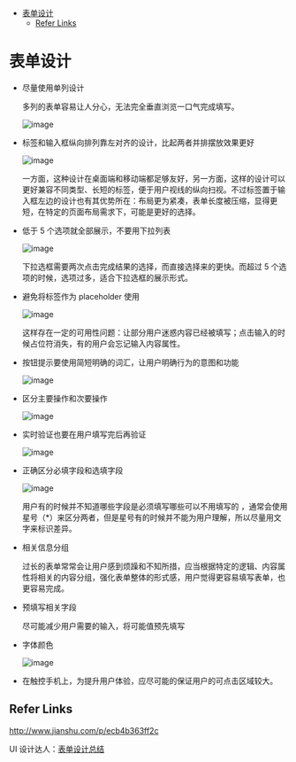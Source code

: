 - [表单设计](#%E8%A1%A8%E5%8D%95%E8%AE%BE%E8%AE%A1)
  - [Refer Links](#refer-links)

# 表单设计

- 尽量使用单列设计

  多列的表单容易让人分心，无法完全垂直浏览一口气完成填写。

  ![image](http://otaivnlxc.bkt.clouddn.com/jpg/2017/11/7/58bdde4656b26512ce6b00e0f5ab2c59.jpg)

- 标签和输入框纵向排列靠左对齐的设计，比起两者并排摆放效果更好

  ![image](http://otaivnlxc.bkt.clouddn.com/jpg/2017/11/7/05ff3588b5cb1f071c177c4596731142.jpg)

  一方面，这种设计在桌面端和移动端都足够友好，另一方面，这样的设计可以更好兼容不同类型、长短的标签，便于用户视线的纵向扫视。不过标签置于输入框左边的设计也有其优势所在：布局更为紧凑，表单长度被压缩，显得更短，在特定的页面布局需求下，可能是更好的选择。

- 低于 5 个选项就全部展示，不要用下拉列表

  ![image](http://otaivnlxc.bkt.clouddn.com/jpg/2017/11/7/474a4f1b632ec2504ec94f8e91e818b9.jpg)

  下拉选框需要两次点击完成结果的选择，而直接选择来的更快。而超过 5 个选项的时候，选项过多，适合下拉选框的展示形式。

- 避免将标签作为 placeholder 使用

  ![image](http://otaivnlxc.bkt.clouddn.com/jpg/2017/11/7/7a5f91292bcd31b84fb7574548d7ec2c.jpg)

  这样存在一定的可用性问题：让部分用户迷惑内容已经被填写；点击输入的时候占位符消失，有的用户会忘记输入内容属性。

- 按钮提示要使用简短明确的词汇，让用户明确行为的意图和功能

  ![image](http://otaivnlxc.bkt.clouddn.com/jpg/2017/11/7/cee34304611e3346d8610b7fcd58bf41.jpg)

- 区分主要操作和次要操作

  ![image](http://otaivnlxc.bkt.clouddn.com/jpg/2017/11/7/9f30282a9c40e27cbb655b504f09c7e7.jpg)

- 实时验证也要在用户填写完后再验证

  ![image](http://otaivnlxc.bkt.clouddn.com/jpg/2017/11/7/058037b1a3912181881c6e3729e25610.jpg)

- 正确区分必填字段和选填字段

  ![image](http://otaivnlxc.bkt.clouddn.com/jpg/2017/11/7/d3457354d0b582e5e178eb5bcea53e83.jpg)

  用户有的时候并不知道哪些字段是必须填写哪些可以不用填写的 ，通常会使用星号（*）来区分两者，但是星号有的时候并不能为用户理解，所以尽量用文字来标识差异。

- 相关信息分组

  过长的表单常常会让用户感到烦躁和不知所措，应当根据特定的逻辑、内容属性将相关的内容分组，强化表单整体的形式感，用户觉得更容易填写表单，也更容易完成。

- 预填写相关字段

  尽可能减少用户需要的输入，将可能值预先填写

- 字体颜色

  ![image](http://otaivnlxc.bkt.clouddn.com/jpg/2017/11/7/75dc75cd27a2fac05c0c5a5ed7a0c7d7.jpg)

- 在触控手机上，为提升用户体验，应尽可能的保证用户的可点击区域较大。

## Refer Links

http://www.jianshu.com/p/ecb4b363ff2c

UI 设计达人：[表单设计总结](https://mp.weixin.qq.com/s?__biz=MzAwNjM0MzIzNA==&mid=2650320012&idx=1&sn=4d43adc44ea3c02fefecf090e2e8bc48&chksm=8302d3a1b4755ab7bc9cb27fa0319f091e40cef52f1d1c699035f5b24bafd5c20ab9c4267329&mpshare=1&scene=1&srcid=11067OVa6aGIUCTVwwnhoDf9#rd)

